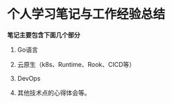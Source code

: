 # 个人学习笔记与工作经验总结

**笔记主要包含下面几个部分**

1. Go语言

2. 云原生（k8s、Runtime、Rook、CICD等）

3. DevOps

4. 其他技术点的心得体会等。
